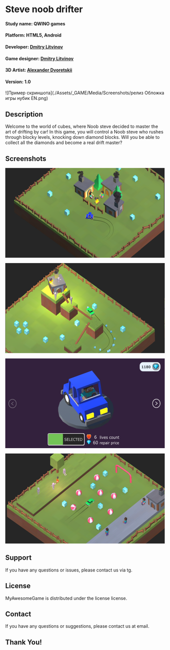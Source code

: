 # Steve noob drifter

#### **Study name:** QWINO games
#### **Platform:** HTML5, Android
#### **Developer:** [Dmitry Litvinov](https://t.me/FaTech97)
#### **Game designer:** [Dmitry Litvinov](https://t.me/FaTech97)
#### **3D Artist:** [Alexander Dvoretskii](https://t.me/MockingbirdVa)
#### **Version:** 1.0

![Пример скриншота](./Assets/_GAME/Media/Screenshots/релиз Обложка игры нубик EN.png)

## Description
Welcome to the world of cubes, where Noob steve decided to master the art of drifting by car! In this game, you will control a Noob steve who rushes through blocky levels, knocking down diamond blocks. Will you be able to collect all the diamonds and become a real drift master?

## Screenshots
![Пример скриншота](./Assets/_GAME/Media/Screenshots/DESK-4.png)

![Пример скриншота](./Assets/_GAME/Media/Screenshots/DESK-3.png)

![Пример скриншота](./Assets/_GAME/Media/Screenshots/DESK-1.png)

![Пример скриншота](./Assets/_GAME/Media/Screenshots/DESK-2.png)

## Support

If you have any questions or issues, please contact us via tg.

## License

MyAwesomeGame is distributed under the license license.

## Contact

If you have any questions or suggestions, please contact us at email.

## Thank You!
